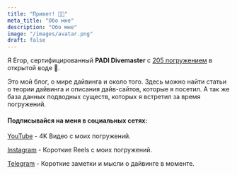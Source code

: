 ```yaml
---
title: "Привет! 👋🏼"
meta_title: "Обо мне"
description: "Обо мне"
image: "/images/avatar.png"
draft: false
---
```


Я Егор, сертифицированный **PADI Divemaster** с <u>205 погружением</u> в открытой воде 🤿.

Это мой блог, о мире дайвинга и около того. Здесь можно найти статьи о теории дайвинга и описания дайв-сайтов, которые я посетил. А так же база данных подводных существ, которых я встретил за время погружений.


#### Подписывайся на меня в социальных сетях:
        
<i class="fa-brands fa-youtube" style="color: #ff0505;"></i> [YouTube](https://www.youtube.com/@diversnotes) - 4K Видео с моих погружений.

<i class="fab fa-instagram" style="color: #fb65a1;"></i> [Instagram](https://www.instagram.com/diver_egor?igshid=OGQ5ZDc2ODk2ZA%3D%3D) - Короткие Reels с моих погружений.

<i class="fa-brands fa-telegram" style="color: #74C0FC;"></i>  [Telegram](https://t.me/diversnotes) - Короткие заметки и мысли о дайвинге в моменте.
